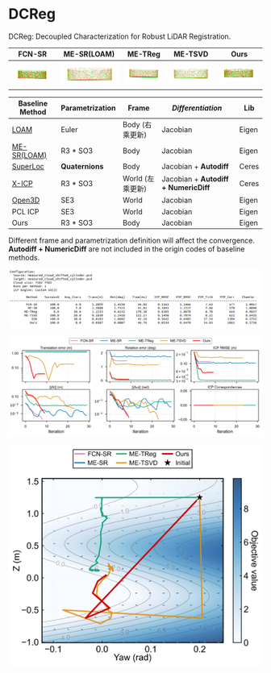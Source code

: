
# DCReg

DCReg: Decoupled Characterization for Robust LiDAR Registration.




| FCN-SR                                   | ME-SR(LOAM)                              | ME-TReg                                  | ME-TSVD                                  | Ours                                     |
| ---------------------------------------- | ---------------------------------------- | ---------------------------------------- | ---------------------------------------- | ---------------------------------------- |
| ![image (22)](./README/image%20(22).png) | ![image (25)](./README/image%20(25).png) | ![image (24)](./README/image%20(24).png) | ![image (23)](./README/image%20(23).png) | ![image (21)](./README/image%20(21).png) |

| Baseline Method                                      | Parametrization | Frame            | *Differentiation*                     | Lib   |
| ---------------------------------------------------- | --------------- | ---------------- | ------------------------------------- | ----- |
| [LOAM](https://github.com/laboshinl/loam_velodyne)   | Euler           | Body (右乘更新)  | Jacobian                              | Eigen |
| [ME-SR(LOAM)](https://github.com/JokerJohn/DCReg)    | R3 * SO3        | Body             | Jacobian                              | Eigen |
| [SuperLoc](https://github.com/JokerJohn/SuperOdom-M) | **Quaternions** | Body             | Jacobian + **Autodiff**               | Ceres |
| [X-ICP](https://github.com/JokerJohn/XICP-M)         | R3 * SO3        | World (左乘更新) | Jacobian + **Autodiff + NumericDiff** | Ceres |
| [Open3D](https://github.com/isl-org/Open3D)          | SE3             | World            | Jacobian                              | Eigen |
| PCL ICP                                              | SE3             | World            | Jacobian                              | Eigen |
| Ours                                                 | R3 * SO3        | Body             | Jacobian                              | Eigen |

Different frame and parametrization definition will affect the convergence.  **Autodiff + NumericDiff** are not included in the origin codes of baseline methods.

![image-20250614181622696](./README/image-20250614181622696.png)

![image-20250614181337662](./README/image-20250614181337662.png)



![optimization_landscape_journal](./README/optimization_landscape_journal-1749444065402-27.png)
